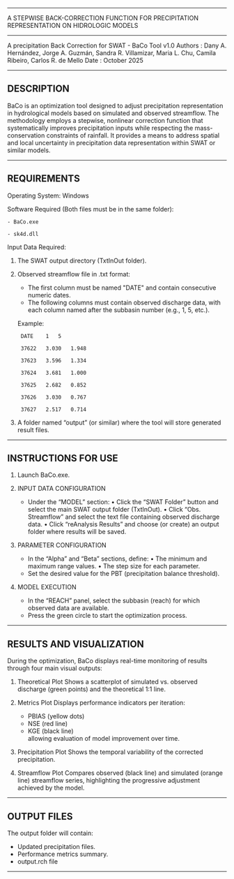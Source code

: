 ------------

A STEPWISE BACK-CORRECTION FUNCTION FOR PRECIPITATION REPRESENTATION ON HIDROLOGIC MODELS

------------

A precipitation Back Correction for SWAT - BaCo Tool v1.0
Authors : Dany A. Hernández, Jorge A. Guzmán, Sandra R. Villamizar, Maria L. Chu, Camila Ribeiro, Carlos R. de Mello
Date    : October 2025

------------
DESCRIPTION
------------

BaCo is an optimization tool designed to adjust precipitation representation in hydrological models based on simulated and observed streamflow. The methodology employs a stepwise, nonlinear correction function that systematically improves precipitation inputs while respecting the mass-conservation constraints of rainfall. It provides a means to address spatial and local uncertainty in precipitation data representation within SWAT or similar models.

------------
REQUIREMENTS
------------
Operating System: Windows

Software Required (Both files must be in the same folder):

    - BaCo.exe
    
    - sk4d.dll
      

Input Data Required:
1. The SWAT output directory (TxtInOut folder).
2. Observed streamflow file in .txt format:
   - The first column must be named "DATE" and contain consecutive numeric dates.
   - The following columns must contain observed discharge data, with each column named after the subbasin number (e.g., 1, 5, etc.).

    Example:

        DATE	1	5

        37622	3.030	1.948

        37623	3.596	1.334

        37624	3.681	1.000

        37625	2.682	0.852

        37626	3.030	0.767

        37627	2.517	0.714


3. A folder named “output” (or similar) where the tool will store generated result files.

------------
INSTRUCTIONS FOR USE
------------

1.  Launch BaCo.exe.

2.  INPUT DATA CONFIGURATION
     - Under the “MODEL” section:
       • Click the “SWAT Folder” button and select the main SWAT output folder (TxtInOut).
       • Click “Obs. Streamflow” and select the text file containing observed discharge data.
       • Click “reAnalysis Results” and choose (or create) an output folder where results will be saved.

3.  PARAMETER CONFIGURATION
     - In the “Alpha” and “Beta” sections, define:
         • The minimum and maximum range values.
         • The step size for each parameter.
     - Set the desired value for the PBT (precipitation balance threshold).

4.  MODEL EXECUTION
     - In the “REACH” panel, select the subbasin (reach) for which observed data are available.
     - Press the green circle to start the optimization process.

------------
RESULTS AND VISUALIZATION
------------
During the optimization, BaCo displays real-time monitoring of results through four main visual outputs:

1. Theoretical Plot
   Shows a scatterplot of simulated vs. observed discharge (green points) and the theoretical 1:1 line.

2. Metrics Plot
   Displays performance indicators per iteration:  
   - PBIAS (yellow dots)  
   - NSE (red line)  
   - KGE (black line)  
   allowing evaluation of model improvement over time.

3. Precipitation Plot
   Shows the temporal variability of the corrected precipitation.

4. Streamflow Plot 
   Compares observed (black line) and simulated (orange line) streamflow series, highlighting the progressive adjustment achieved by the model.

------------
OUTPUT FILES
------------
The output folder will contain:
- Updated precipitation files.
- Performance metrics summary.
- output.rch file
------------
